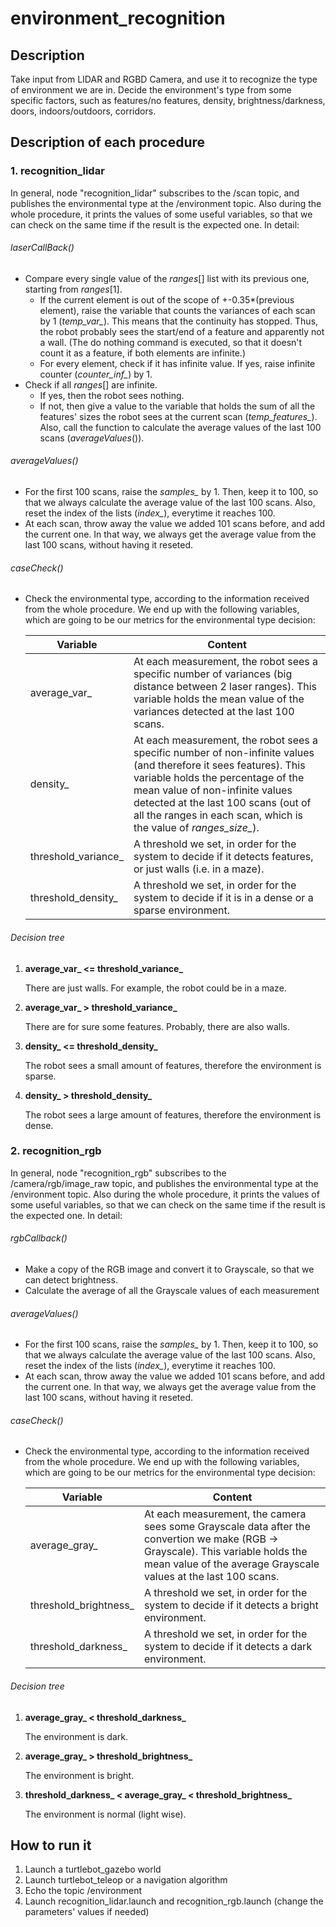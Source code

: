 # environment_recognition


## Description

Take input from LIDAR and RGBD Camera, and use it to recognize the type of environment we are in. Decide the environment's type from some specific factors, such as features/no features, density, brightness/darkness, doors, indoors/outdoors, corridors.


## Description of each procedure

### 1. recognition_lidar
In general, node "recognition_lidar" subscribes to the /scan topic, and publishes the environmental type at the /environment topic. Also during the whole procedure, it prints the values of some useful variables, so that we can check on the same time if the result is the expected one. In detail:

###### laserCallBack()
- Compare every single value of the *ranges*[] list with its previous one, starting from *ranges*[1].
  - If the current element is out of the scope of +-0.35*(previous element), raise the variable that counts the variances of each scan by 1 (*temp_var_*). This means that the continuity has stopped. Thus, the robot probably sees the start/end of a feature and apparently not a wall. (The do nothing command is executed, so that it doesn't count it as a feature, if both elements are infinite.)
  - For every element, check if it has infinite value. If yes, raise infinite counter (*counter_inf_*) by 1.
- Check if all *ranges*[] are infinite.
  - If yes, then the robot sees nothing.
  - If not, then give a value to the variable that holds the sum of all the features' sizes the robot sees at the current scan (*temp_features_*). Also, call the function to calculate the average values of the last 100 scans (*averageValues*()).

###### averageValues()
- For the first 100 scans, raise the *samples_* by 1. Then, keep it to 100, so that we always calculate the average value of the last 100 scans. Also, reset the index of the lists (*index_*), everytime it reaches 100.
- At each scan, throw away the value we added 101 scans before, and add the current one. In that way, we always get the average value from the last 100 scans, without having it reseted.

###### caseCheck() 
- Check the environmental type, according to the information received from the whole procedure. We end up with the following variables, which are going to be our metrics for the environmental type decision:

  | Variable | Content |    
  | --- | --- |
  | average_var_ | At each measurement, the robot sees a specific number of variances (big distance between 2 laser ranges). This variable holds the mean value of the variances detected at the last 100 scans. |
  | density_ | At each measurement, the robot sees a specific number of non-infinite values (and therefore it sees features). This variable holds the percentage of the mean value of non-infinite values detected at the last 100 scans (out of all the ranges in each scan, which is the value of *ranges_size_*). |
  | threshold_variance_ | A threshold we set, in order for the system to decide if it detects features, or just walls (i.e. in a maze). |
  | threshold_density_  | A threshold we set, in order for the system to decide if it is in a dense or a sparse environment. |      

###### Decision tree
1. **average_var_ <= threshold_variance_**

   There are just walls. For example, the robot could be in a maze.

2. **average_var_ > threshold_variance_**

   There are for sure some features. Probably, there are also walls.

3. **density_ <= threshold_density_**

   The robot sees a small amount of features, therefore the environment is sparse.

4. **density_ > threshold_density_**

   The robot sees a large amount of features, therefore the environment is dense.

### 2. recognition_rgb
In general, node "recognition_rgb" subscribes to the /camera/rgb/image_raw topic, and publishes the environmental type at the /environment topic. Also during the whole procedure, it prints the values of some useful variables, so that we can check on the same time if the result is the expected one. In detail:

###### rgbCallback()
- Make a copy of the RGB image and convert it to Grayscale, so that we can detect brightness.
- Calculate the average of all the Grayscale values of each measurement

###### averageValues()
- For the first 100 scans, raise the *samples_* by 1. Then, keep it to 100, so that we always calculate the average value of the last 100 scans. Also, reset the index of the lists (*index_*), everytime it reaches 100.
- At each scan, throw away the value we added 101 scans before, and add the current one. In that way, we always get the average value from the last 100 scans, without having it reseted.

###### caseCheck() 
- Check the environmental type, according to the information received from the whole procedure. We end up with the following variables, which are going to be our metrics for the environmental type decision:

  | Variable | Content |    
  | --- | --- |
  | average_gray_ | At each measurement, the camera sees some Grayscale data after the convertion we make (RGB -> Grayscale). This variable holds the mean value of the average Grayscale values at the last 100 scans. |
  | threshold_brightness_ | A threshold we set, in order for the system to decide if it detects a bright environment. |
  | threshold_darkness_  | A threshold we set, in order for the system to decide if it detects a dark environment. |      

###### Decision tree
1. **average_gray_ < threshold_darkness_**

   The environment is dark.

2. **average_gray_ > threshold_brightness_**

   The environment is bright.

3. **threshold_darkness_ < average_gray_ < threshold_brightness_**

   The environment is normal (light wise).

## How to run it

1. Launch a turtlebot_gazebo world
2. Launch turtlebot_teleop or a navigation algorithm
3. Echo the topic /environment
4. Launch recognition_lidar.launch and recognition_rgb.launch (change the parameters' values if needed)
